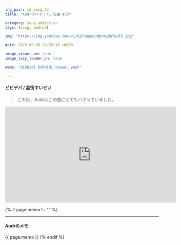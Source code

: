 ```yaml
---
lng_pair: id_song_33
title: "Audrのハマっている曲 #33"

category: song addiction
tags: [song, audrna]

img: "https://img.youtube.com/vi/8ZP5eqm4JqM/mqdefault.jpg"

date: 2025-06-26 22:23:18 +0800

image_viewer_on: true
image_lazy_loader_on: true

memo: "Bibbidi bobbidi boowa, yeah"

---
```


<!-- outline-start -->
#### ビビデバ / 星街すいせい
<!-- outline-end -->

> この日、Audrはこの曲にとてもハマっていました。

<iframe
  width="560"
  height="315"
  src="https://www.youtube.com/embed/8ZP5eqm4JqM"
  title="YouTube video player"
  frameborder="0"
  allow="accelerometer; clipboard-write; encrypted-media; gyroscope; picture-in-picture; web-share"
  referrerpolicy="strict-origin-when-cross-origin"
  allowfullscreen
  data-align="center"
></iframe>

{% if page.memo != "" %}
<hr>

#### Audrのメモ

{{ page.memo }}
{% endif %}

